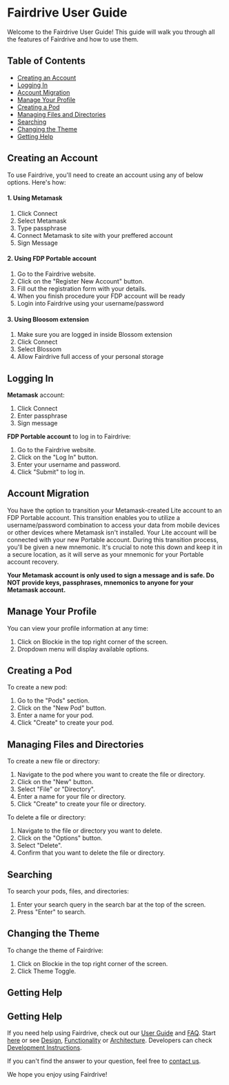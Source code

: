 # Fairdrive User Guide

Welcome to the Fairdrive User Guide! This guide will walk you through all the features of Fairdrive and how to use them.

## Table of Contents

- [Creating an Account](#creating-an-account)
- [Logging In](#logging-in)
- [Account Migration](#account-migration)
- [Manage Your Profile](#manage-your-profile)
- [Creating a Pod](#creating-a-pod)
- [Managing Files and Directories](#managing-files-and-directories)
- [Searching](#searching)
- [Changing the Theme](#changing-the-theme)
- [Getting Help](#getting-help)

## Creating an Account

To use Fairdrive, you'll need to create an account using any of below options. Here's how:

#### 1. Using Metamask
1. Click Connect
2. Select Metamask 
3. Type passphrase 
4. Connect Metamask to site with your preffered account
5. Sign Message

#### 2. Using FDP Portable account
1. Go to the Fairdrive website.
2. Click on the "Register New Account" button.
3. Fill out the registration form with your details.
4. When you finish procedure your FDP account will be ready
4. Login into Fairdrive using your username/password

#### 3. Using Bloosom extension
1. Make sure you are logged in inside Blossom extension
2. Click Connect
3. Select Blossom
4. Allow Fairdrive full access of your personal storage

## Logging In
**Metamask** account:
1. Click Connect
2. Enter passphrase
3. Sign message 

**FDP Portable account** to log in to Fairdrive:
1. Go to the Fairdrive website.
2. Click on the "Log In" button.
3. Enter your username and password.
4. Click "Submit" to log in.

## Account Migration
You have the option to transition your Metamask-created Lite account to an FDP Portable account. This transition enables you to utilize a username/password combination to access your data from mobile devices or other devices where Metamask isn't installed. Your Lite account will be connected with your new Portable account.
During this transition process, you'll be given a new mnemonic. It's crucial to note this down and keep it in a secure location, as it will serve as your mnemonic for your Portable account recovery.

**Your Metamask account is only used to sign a message and is safe. Do NOT provide keys, passphrases, mnemonics to anyone for your Metamask account.**

## Manage Your Profile

You can view your profile information at any time:
1. Click on Blockie in the top right corner of the screen.
2. Dropdown menu will display available options.

## Creating a Pod

To create a new pod:

1. Go to the "Pods" section.
2. Click on the "New Pod" button.
3. Enter a name for your pod.
4. Click "Create" to create your pod.

## Managing Files and Directories

To create a new file or directory:

1. Navigate to the pod where you want to create the file or directory.
2. Click on the "New" button.
3. Select "File" or "Directory".
4. Enter a name for your file or directory.
5. Click "Create" to create your file or directory.

To delete a file or directory:

1. Navigate to the file or directory you want to delete.
2. Click on the "Options" button.
3. Select "Delete".
4. Confirm that you want to delete the file or directory.

## Searching

To search your pods, files, and directories:

1. Enter your search query in the search bar at the top of the screen.
2. Press "Enter" to search.

## Changing the Theme

To change the theme of Fairdrive:

1. Click on Blockie  in the top right corner of the screen.
2. Click Theme Toggle.

## Getting Help

## Getting Help

If you need help using Fairdrive, check out our [User Guide](USER-GUIDE.md) and [FAQ](FAQ.md). 
Start [here](GETTING-STARTED.md) or see [Design](DESIGN.md), [Functionality](FUNCTIONALITY.md) or [Architecture](ARCHITECTURE.md). 
Developers can check [Development Instructions](DEVELOPMENT.md).

If you can't find the answer to your question, feel free to [contact us](CONTACT.md).

We hope you enjoy using Fairdrive!
